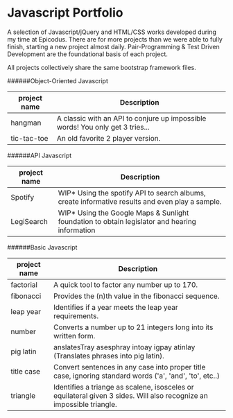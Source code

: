 Javascript Portfolio
====================
A selection of Javascript/jQuery and HTML/CSS works developed during my time at Epicodus. There are for more projects than we were able to fully finish, starting a new project almost daily. Pair-Programming & Test Driven Development are the foundational basis of each project.

All projects collectively share the same bootstrap framework files.

######Object-Oriented Javascript

|project name  |Description|
|--------------|-----------|
|hangman       |A classic with an API to conjure up impossible words! You only get 3 tries...|
|tic-tac-toe   |An old favorite 2 player version.|

######API Javascript

|project name  |Description|
|--------------|-----------|
|Spotify       |WIP* Using the spotify API to search albums, create informative results and even play a sample.|
|LegiSearch    |WIP* Using the Google Maps & Sunlight foundation to obtain legislator and hearing information|

######Basic Javascript

|project name  |Description|
|--------------|-----------|
|factorial     |A quick tool to factor any number up to 170.|
|fibonacci     |Provides the (n)th value in the fibonacci sequence.|
|leap year     |Identifies if a year meets the leap year requirements.|
|number        |Converts a number up to 21 integers long into its written form.|
|pig latin     |anslatesTray asesphray intoay igpay atinlay (Translates phrases into pig latin).|
|title case    |Convert sentences in any case into proper title case, ignoring standard words ('a', 'and', 'to', etc..)|
|triangle      |Identifies a triange as scalene, isosceles or equilateral given 3 sides. Will also recognize an impossible triangle.|
